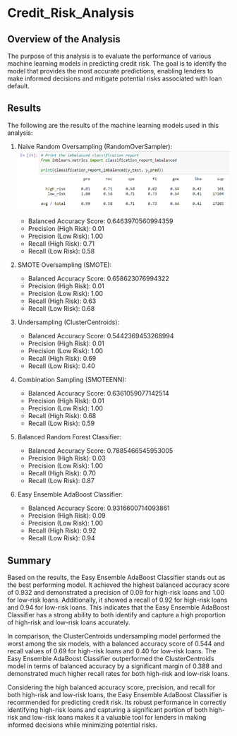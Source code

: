 # Credit_Risk_Analysis

## Overview of the Analysis
The purpose of this analysis is to evaluate the performance of various machine learning models in predicting credit risk. The goal is to identify the model that provides the most accurate predictions, enabling lenders to make informed decisions and mitigate potential risks associated with loan default.

## Results
The following are the results of the machine learning models used in this analysis:

1. Naive Random Oversampling (RandomOverSampler):
    ![RandomOverSampler_ImbalancedClassificationReport](Screenshots/RandomOverSampler_ImbalancedClassificationReport.png)
   - Balanced Accuracy Score: 0.6463970560994359
   - Precision (High Risk): 0.01
   - Precision (Low Risk): 1.00
   - Recall (High Risk): 0.71
   - Recall (Low Risk): 0.58

2. SMOTE Oversampling (SMOTE):
   - Balanced Accuracy Score: 0.658623076994322
   - Precision (High Risk): 0.01
   - Precision (Low Risk): 1.00
   - Recall (High Risk): 0.63
   - Recall (Low Risk): 0.68

3. Undersampling (ClusterCentroids):
   - Balanced Accuracy Score: 0.5442369453268994
   - Precision (High Risk): 0.01
   - Precision (Low Risk): 1.00
   - Recall (High Risk): 0.69
   - Recall (Low Risk): 0.40

4. Combination Sampling (SMOTEENN):
   - Balanced Accuracy Score: 0.6361059077142514
   - Precision (High Risk): 0.01
   - Precision (Low Risk): 1.00
   - Recall (High Risk): 0.68
   - Recall (Low Risk): 0.59

5. Balanced Random Forest Classifier:
   - Balanced Accuracy Score: 0.7885466545953005
   - Precision (High Risk): 0.03
   - Precision (Low Risk): 1.00
   - Recall (High Risk): 0.70
   - Recall (Low Risk): 0.87

6. Easy Ensemble AdaBoost Classifier:
   - Balanced Accuracy Score: 0.9316600714093861
   - Precision (High Risk): 0.09
   - Precision (Low Risk): 1.00
   - Recall (High Risk): 0.92
   - Recall (Low Risk): 0.94

## Summary
Based on the results, the Easy Ensemble AdaBoost Classifier stands out as the best performing model. It achieved the highest balanced accuracy score of 0.932 and demonstrated a precision of 0.09 for high-risk loans and 1.00 for low-risk loans. Additionally, it showed a recall of 0.92 for high-risk loans and 0.94 for low-risk loans. This indicates that the Easy Ensemble AdaBoost Classifier has a strong ability to both identify and capture a high proportion of high-risk and low-risk loans accurately.

In comparison, the ClusterCentroids undersampling model performed the worst among the six models, with a balanced accuracy score of 0.544 and recall values of 0.69 for high-risk loans and 0.40 for low-risk loans. The Easy Ensemble AdaBoost Classifier outperformed the ClusterCentroids model in terms of balanced accuracy by a significant margin of 0.388 and demonstrated much higher recall rates for both high-risk and low-risk loans.

Considering the high balanced accuracy score, precision, and recall for both high-risk and low-risk loans, the Easy Ensemble AdaBoost Classifier is recommended for predicting credit risk. Its robust performance in correctly identifying high-risk loans and capturing a significant portion of both high-risk and low-risk loans makes it a valuable tool for lenders in making informed decisions while minimizing potential risks.
